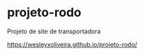 # projeto-rodo
 Projeto de site de transportadora

 https://wesleyxoliveira.github.io/projeto-rodo/
